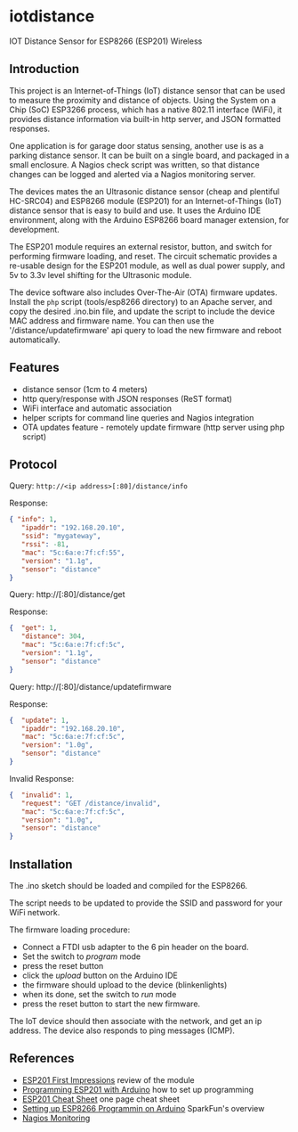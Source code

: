 # iotdistance
IOT Distance Sensor for ESP8266 (ESP201) Wireless 

## Introduction

This project is an Internet-of-Things (IoT) distance sensor that can be used to measure
the proximity and distance of objects. Using the System on a Chip (SoC) ESP3266 
process, which has a native 802.11 interface (WiFi), it provides distance information via built-in http server, and JSON formatted responses.  

One application is for garage door status sensing, another use is as a parking 
distance sensor. It can be built on a single board, and packaged in a small enclosure.
A Nagios check script was written, so that distance changes can be logged
and alerted via a Nagios monitoring server. 

The devices mates the an Ultrasonic distance sensor (cheap and plentiful HC-SRC04) and
ESP8266 module (ESP201) for an Internet-of-Things (IoT) distance sensor that is easy 
to build and use.  It uses the Arduino IDE environment, along with the Arduino ESP8266 board manager extension, for development. 

The ESP201 module requires an external resistor, button, and switch for performing firmware loading, and reset.  The circuit schematic provides a re-usable design for 
the ESP201 module, as well as dual power supply, and 5v to 3.3v level shifting for 
the Ultrasonic module. 

The device software also includes Over-The-Air (OTA) firmware updates.  Install the `php` script (tools/esp8266 directory) to an Apache server, and copy the desired .ino.bin file, and update the script to include the
device MAC address and firmware name.  You can then use the '/distance/updatefirmware' api query to
load the new firmware and reboot automatically.  


## Features

+ distance sensor (1cm to 4 meters)
+ http query/response with JSON responses (ReST format)
+ WiFi interface and automatic association
+ helper scripts for command line queries and Nagios integration
+ OTA updates feature - remotely update firmware (http server using php script) 

## Protocol

Query: `http://<ip address>[:80]/distance/info`

Response:
```json
{ "info": 1,
   "ipaddr": "192.168.20.10", 
   "ssid": "mygateway", 
   "rssi": -81, 
   "mac": "5c:6a:e:7f:cf:55", 
   "version": "1.1g", 
   "sensor": "distance"
}
```

Query: http://<ip address>[:80]/distance/get

Response:
```json
{  "get": 1,
   "distance": 304,
   "mac": "5c:6a:e:7f:cf:5c",
   "version": "1.1g", 
   "sensor": "distance"
}
```

Query: http://<ip address>[:80]/distance/updatefirmware

Response:
```json
{  "update": 1,
   "ipaddr": "192.168.20.10", 
   "mac": "5c:6a:e:7f:cf:5c",
   "version": "1.0g", 
   "sensor": "distance"
}
```

Invalid Response:
```json
{  "invalid": 1,
   "request": "GET /distance/invalid", 
   "mac": "5c:6a:e:7f:cf:5c",
   "version": "1.0g", 
   "sensor": "distance"
}
```

## Installation

The .ino sketch should be loaded and compiled for the ESP8266.

The script needs to be updated to provide the SSID and password 
for your WiFi network. 

The firmware loading procedure:

+ Connect a FTDI usb adapter to the 6 pin header on the board.
+ Set the switch to *program* mode
+ press the reset button
+ click the *upload* button on the Arduino IDE
+ the firmware should upload to the device (blinkenlights) 
+ when its done, set the switch to *run* mode
+ press the reset button to start the new firmware.

The IoT device should then associate with the network, and
get an ip address.  The device also responds to ping messages (ICMP).


## References

+ [ESP201 First Impressions](https://goo.gl/RtJsE4)  review of the module
+ [Programming ESP201 with Arduino](https://goo.gl/RtJsE4) how to set up programming 
+ [ESP201 Cheat Sheet](https://goo.gl/9vsDGU) one page cheat sheet
+ [Setting up ESP8266 Programmin on Arduino](https://goo.gl/exf5hq) SparkFun's overview
+ [Nagios Monitoring](https://www.nagios.org/)

